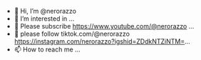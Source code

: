 - 👋 Hi, I’m @nerorazzo
- 👀 I’m interested in ...
- 🌱 Please subscribe
https://www.youtube.com/@nerorazzo ...
- 💞️ please follow tiktok.com/@nerorazzo
https://instagram.com/nerorazzo?igshid=ZDdkNTZiNTM=...
- 📫 How to reach me ...

<!---
nerorazzo/nerorazzo is a ✨ special ✨ repository because its `README.md` (this file) appears on your GitHub profile.
You can click the Preview link to take a look at your changes.
--->
